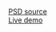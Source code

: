 <a href="https://symu.co/freebies/templates-4/olios-psd-template/">PSD source</a><br/> 
<a href="https://ma-fas.github.io/OliosTheme/">Live demo</a>
